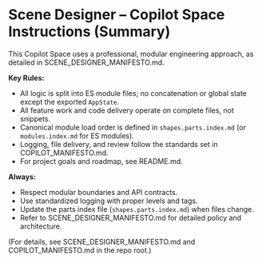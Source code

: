 # Scene Designer – Copilot Space Instructions (Summary)

This Copilot Space uses a professional, modular engineering approach, as detailed in SCENE_DESIGNER_MANIFESTO.md.

**Key Rules:**
- All logic is split into ES module files; no concatenation or global state except the exported `AppState`.
- All feature work and code delivery operate on complete files, not snippets.
- Canonical module load order is defined in `shapes.parts.index.md` (or `modules.index.md` for ES modules).
- Logging, file delivery, and review follow the standards set in COPILOT_MANIFESTO.md.
- For project goals and roadmap, see README.md.

**Always:**
- Respect modular boundaries and API contracts.
- Use standardized logging with proper levels and tags.
- Update the parts index file (`shapes.parts.index.md`) when files change.
- Refer to SCENE_DESIGNER_MANIFESTO.md for detailed policy and architecture.

(For details, see SCENE_DESIGNER_MANIFESTO.md and COPILOT_MANIFESTO.md in the repo root.)
